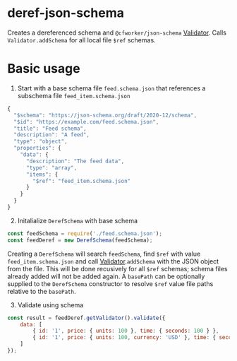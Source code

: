 # deref-json-schema

Creates a dereferenced schema and `@cfworker/json-schema` [Validator](https://github.com/cfworker/cfworker/blob/main/packages/json-schema/src/validator.ts). Calls `Validator.addSchema` for all local file `$ref` schemas.


# Basic usage

1. Start with a base schema file `feed.schema.json` that references a subschema file `feed_item.schema.json`
```js
{
  "$schema": "https://json-schema.org/draft/2020-12/schema",
  "$id": "https://example.com/feed.schema.json",
  "title": "Feed schema",
  "description": "A feed",
  "type": "object",
  "properties": {
    "data": {
      "description": "The feed data",
      "type": "array",
      "items": {
        "$ref": "feed_item.schema.json"
      }
    }
  }
}
```
2. Initalialize `DerefSchema` with base schema
```js
const feedSchema = require('./feed.schema.json');
const feedDeref = new DerefSchema(feedSchema);
```

Creating a `DerefSchema` will search `feedSchema`, find `$ref` with value `feed_item.schema.json` and call [Validator](https://github.com/cfworker/cfworker/blob/main/packages/json-schema/src/validator.ts).`addSchema` with the JSON object from the file. This will be done recusively for all `$ref` schemas; schema files already added will not be added again. A `basePath` can be optionally supplied to the `DerefSchema` constructor to resolve `$ref` value file paths relative to the `basePath`.

3. Validate using schema
```js
const result = feedDeref.getValidator().validate({
    data: [
        { id: '1', price: { units: 100 }, time: { seconds: 100 } },
        { id: '1', price: { units: 100, currency: 'USD' }, time: { seconds: 200 } }
    ]
});
```





